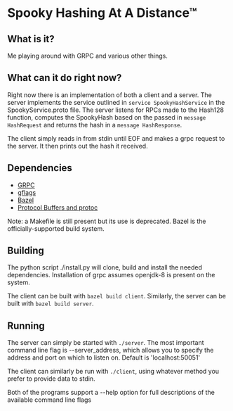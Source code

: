 # Spooky Hashing At A Distance™

## What is it?

Me playing around with GRPC and various other things.

## What can it do right now?

Right now there is an implementation of both a client and a server. The server implements the service outlined in `service SpookyHashService` in the SpookyService.proto file. The server listens for RPCs made to the Hash128 function, computes the SpookyHash based on the passed in `message HashRequest` and returns the hash in a `message HashResponse`.

The client simply reads in from stdin until EOF and makes a grpc request to the server. It then prints out the hash it received.

## Dependencies
* [GRPC](http://www.grpc.io/)
* [gflags](http://gflags.github.io/gflags/)
* [Bazel](http://bazel.io/)
* [Protocol Buffers and protoc](https://github.com/google/protobuf)

Note: a Makefile is still present but its use is deprecated. Bazel is the officially-supported build system.

## Building

The python script ./install.py will clone, build and install the needed dependencies. Installation of grpc assumes openjdk-8 is present on the system.

The client can be built with `bazel build client`. Similarly, the server can be built with `bazel build server`.

## Running

The server can simply be started with `./server`. The most important command line flag is --server\_address, which allows you to specify the address and port on which to listen on. Default is 'localhost:50051'

The client can similarly be run with `./client`, using whatever method you prefer to provide data to stdin.

Both of the programs support a --help option for full descriptions of the available command line flags

